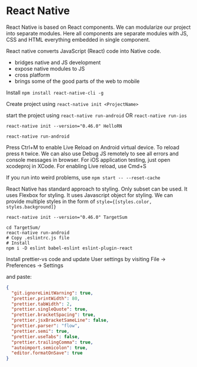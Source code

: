 # React Native

React Native is based on React components. We can modularize our project into separate modules. Here all components are separate modules with JS, CSS and HTML everything embedded in single component.

React native converts JavaScript (React) code into Native code.

- bridges native and JS development
- expose native modules to JS
- cross platform
- brings some of the good parts of the web to mobile

Install `npm install react-native-cli -g`

Create project using `react-native init <ProjectName>`

start the project using `react-native run-android` OR `react-native run-ios`

`react-native init --version="0.46.0" HelloRN`

`react-native run-android`

Press Ctrl+M to enable Live Reload on Android virtual device. To reload press `R` twice. We can also use Debug JS remotely to see all errors and console messages in browser. For iOS application testing, just open xcodeproj in XCode. For enabling Live reload, use Cmd+S

If you run into weird problems, use `npm start -- --reset-cache`

React Native has standard approach to styling. Only subset can be used. It uses Flexbox for styling. It uses Javascript object for styling. We can provide multiple styles in the form of `style={[styles.color, styles.background]}`

`react-native init --version="0.46.0" TargetSum`

```shell
cd TargetSum/
react-native run-android
# Copy .eslintrc.js file
# Install
npm i -D eslint babel-eslint eslint-plugin-react
```

Install prettier-vs code and update User settings by visiting File -> Preferences -> Settings

and paste:

```json
{
  "git.ignoreLimitWarning": true,
  "prettier.printWidth": 80,
  "prettier.tabWidth": 2,
  "prettier.singleQuote": true,
  "prettier.bracketSpacing": true,
  "prettier.jsxBracketSameLine": false,
  "prettier.parser": "flow",
  "prettier.semi": true,
  "prettier.useTabs": false,
  "prettier.trailingComma": true,
  "autoimport.semicolon": true,
  "editor.formatOnSave": true
}
```
